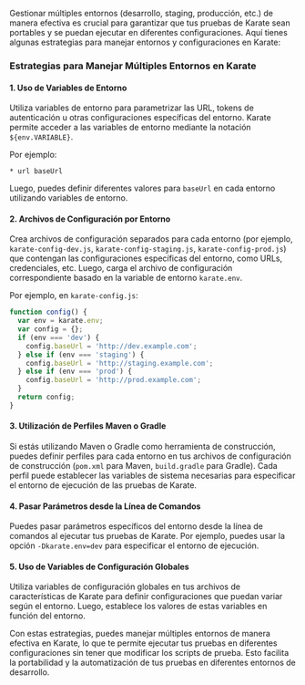 Gestionar múltiples entornos (desarrollo, staging, producción, etc.) de manera efectiva es crucial para garantizar que tus pruebas de Karate sean portables y se puedan ejecutar en diferentes configuraciones. Aquí tienes algunas estrategias para manejar entornos y configuraciones en Karate:

### Estrategias para Manejar Múltiples Entornos en Karate

#### 1. Uso de Variables de Entorno

Utiliza variables de entorno para parametrizar las URL, tokens de autenticación u otras configuraciones específicas del entorno. Karate permite acceder a las variables de entorno mediante la notación `${env.VARIABLE}`.

Por ejemplo:

```gherkin
* url baseUrl
```

Luego, puedes definir diferentes valores para `baseUrl` en cada entorno utilizando variables de entorno.

#### 2. Archivos de Configuración por Entorno

Crea archivos de configuración separados para cada entorno (por ejemplo, `karate-config-dev.js`, `karate-config-staging.js`, `karate-config-prod.js`) que contengan las configuraciones específicas del entorno, como URLs, credenciales, etc. Luego, carga el archivo de configuración correspondiente basado en la variable de entorno `karate.env`.

Por ejemplo, en `karate-config.js`:

```javascript
function config() {
  var env = karate.env;
  var config = {};
  if (env === 'dev') {
    config.baseUrl = 'http://dev.example.com';
  } else if (env === 'staging') {
    config.baseUrl = 'http://staging.example.com';
  } else if (env === 'prod') {
    config.baseUrl = 'http://prod.example.com';
  }
  return config;
}
```

#### 3. Utilización de Perfiles Maven o Gradle

Si estás utilizando Maven o Gradle como herramienta de construcción, puedes definir perfiles para cada entorno en tus archivos de configuración de construcción (`pom.xml` para Maven, `build.gradle` para Gradle). Cada perfil puede establecer las variables de sistema necesarias para especificar el entorno de ejecución de las pruebas de Karate.

#### 4. Pasar Parámetros desde la Línea de Comandos

Puedes pasar parámetros específicos del entorno desde la línea de comandos al ejecutar tus pruebas de Karate. Por ejemplo, puedes usar la opción `-Dkarate.env=dev` para especificar el entorno de ejecución.

#### 5. Uso de Variables de Configuración Globales

Utiliza variables de configuración globales en tus archivos de características de Karate para definir configuraciones que puedan variar según el entorno. Luego, establece los valores de estas variables en función del entorno.

Con estas estrategias, puedes manejar múltiples entornos de manera efectiva en Karate, lo que te permite ejecutar tus pruebas en diferentes configuraciones sin tener que modificar los scripts de prueba. Esto facilita la portabilidad y la automatización de tus pruebas en diferentes entornos de desarrollo.